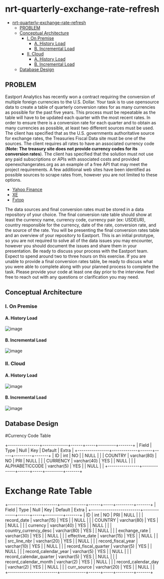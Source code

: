 # nrt-quarterly-exchange-rate-refresh
- [nrt-quarterly-exchange-rate-refresh](#nrt-quarterly-exchange-rate-refresh)
  * [PROBLEM](#problem)
  * [Conceptual Architecture](#conceptual-architecture)
    + [I. On Premise](#i-on-premise)
      - [A. History Load](#a-history-load)
      - [B. Incremental Load](#b-incremental-load)
    + [II. Cloud](#ii-cloud)
      - [A. History Load](#a-history-load-1)
      - [B. Incremental Load](#b-incremental-load-1)
  * [Database Design](#database-design)

## PROBLEM
Eastport Analytics has recently won a contract requiring the conversion of multiple foreign
currencies to the U.S. Dollar. Your task is to use opensource data to create a table of quarterly
conversion rates for as many currencies as possible for the past five years. This process must be
repeatable as the table will have to be updated each quarter with the most recent rates.
In order to ensure there is a conversion rate for each quarter and to obtain as many currencies as
possible, at least two different sources must be used. The client has specified that as the U.S.
governments authoritative source for exchange rates, the Treasuries Fiscal Data site must be one of the
sources. The client requires all rates to have an associated currency code (**Note: The treasury site
does not provide currency codes for its conversion rates**). The client has specified that the solution
must not use any paid subscriptions or APIs with associated costs and provided openexchangerates.org
as an example of a free API that may meet the project requirements.
A few additional web sites have been identified as possible sources to scrape rates from, however
you are not limited to these options.
- [Yahoo Finance](https://finance.yahoo.com/quote/EURUSD%3DX/history?period1=1645401600&period2=1653091200&interval=1d&filter=history&frequency=1d&includeAdjustedClose=true)
- [XE](https://www.xe.com/currencytables/?from=USD&date=2021-05-01#table-section)
- [Fxtop](https://fxtop.com/en/historical-exchange-rates.php?A=1&C1=USD&C2=EUR&TR=1&MA=1&DD1=01&MM1=01&YYYY1=2001&B=1&P=&I=1&DD2=31&MM2=12&YYYY2=2021&btnOK=Go%21)

The data sources and final conversion rates must be stored in a data repository of your choice. The
final conversion rate table should show at least the currency name, currency code, currency pair (ex:
USDEUR), country responsible for the currency, date of the rate, conversion rate, and the source of the
rate.
You will be presenting the final conversion rates table and an overview of your repository to
Eastport. This is an initial prototype, so you are not required to solve all of the data issues you may
encounter, however you should document the issues and share them in your presentation. Be ready to
discuss your process with the Eastport team.
Expect to spend around two to three hours on this exercise. If you are unable to provide a final
conversion rates table, be ready to discuss what you were able to complete along with your planned
process to complete the task. Please provide your code at least one day prior to the interview. Feel free
to reach out with any questions or clarification you may need.

## Conceptual Architecture
### I. On Premise
#### A. History Load
![image](https://user-images.githubusercontent.com/8740197/174685786-7984b277-2fde-41a4-b286-60c0c6a858e7.png)

#### B. Incremental Load
![image](https://user-images.githubusercontent.com/8740197/174685892-0c8f7a1e-9b24-4ebc-93f1-cd583ab59966.png)

### II. Cloud
#### A. History Load
![image](https://user-images.githubusercontent.com/8740197/174687169-68c8045c-8100-431b-ac1d-091d7e1c9c93.png)

#### B. Incremental Load
![image](https://user-images.githubusercontent.com/8740197/174687483-cb6341da-d69b-4092-95c9-7a3f579bb670.png)

## Database Design
#Currency Code Table

+----------------+-------------+------+-----+---------+-------+
| Field          | Type        | Null | Key | Default | Extra |
+----------------+-------------+------+-----+---------+-------+
| ID             | int         | NO   |     | NULL    |       |
| COUNTRY        | varchar(80) | NO   | PRI | NULL    |       |
| CURRENCY       | varchar(40) | YES  |     | NULL    |       |
| ALPHABETICCODE | varchar(5)  | YES  |     | NULL    |       |
+----------------+-------------+------+-----+---------+-------+

# Exchange Rate Table

+-------------------------+-------------+------+-----+---------+-------+
| Field                   | Type        | Null | Key | Default | Extra |
+-------------------------+-------------+------+-----+---------+-------+
| ID                      | int         | NO   | PRI | NULL    |       |
| record_date             | varchar(15) | YES  |     | NULL    |       |
| COUNTRY                 | varchar(80) | YES  |     | NULL    |       |
| currency                | varchar(40) | YES  |     | NULL    |       |
| country_currency_desc   | varchar(80) | YES  |     | NULL    |       |
| exchange_rate           | varchar(30) | YES  |     | NULL    |       |
| effective_date          | varchar(15) | YES  |     | NULL    |       |
| src_line_nbr            | varchar(20) | YES  |     | NULL    |       |
| record_fiscal_year      | varchar(10) | YES  |     | NULL    |       |
| record_fiscal_quarter   | varchar(5)  | YES  |     | NULL    |       |
| record_calendar_year    | varchar(5)  | YES  |     | NULL    |       |
| record_calendar_quarter | varchar(5)  | YES  |     | NULL    |       |
| record_calendar_month   | varchar(2)  | YES  |     | NULL    |       |
| record_calendar_day     | varchar(2)  | YES  |     | NULL    |       |
| curr_source             | varchar(20) | YES  |     | NULL    |       |
+-------------------------+-------------+------+-----+---------+-------+


